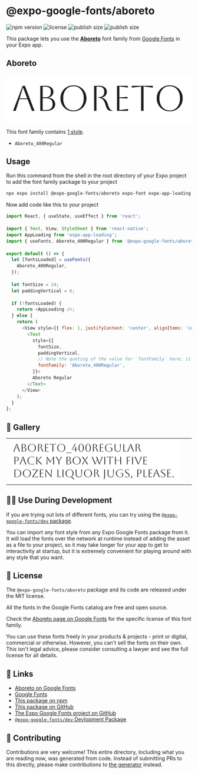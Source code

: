 # @expo-google-fonts/aboreto

![npm version](https://flat.badgen.net/npm/v/@expo-google-fonts/aboreto)
![license](https://flat.badgen.net/github/license/expo/google-fonts)
![publish size](https://flat.badgen.net/packagephobia/install/@expo-google-fonts/aboreto)
![publish size](https://flat.badgen.net/packagephobia/publish/@expo-google-fonts/aboreto)

This package lets you use the [**Aboreto**](https://fonts.google.com/specimen/Aboreto) font family from [Google Fonts](https://fonts.google.com/) in your Expo app.

## Aboreto

![Aboreto](./font-family.png)

This font family contains [1 style](#-gallery).

- `Aboreto_400Regular`

## Usage

Run this command from the shell in the root directory of your Expo project to add the font family package to your project
```sh
npx expo install @expo-google-fonts/aboreto expo-font expo-app-loading
```

Now add code like this to your project
```js
import React, { useState, useEffect } from 'react';

import { Text, View, StyleSheet } from 'react-native';
import AppLoading from 'expo-app-loading';
import { useFonts, Aboreto_400Regular } from '@expo-google-fonts/aboreto';

export default () => {
  let [fontsLoaded] = useFonts({
    Aboreto_400Regular,
  });

  let fontSize = 24;
  let paddingVertical = 6;

  if (!fontsLoaded) {
    return <AppLoading />;
  } else {
    return (
      <View style={{ flex: 1, justifyContent: 'center', alignItems: 'center' }}>
        <Text
          style={{
            fontSize,
            paddingVertical,
            // Note the quoting of the value for `fontFamily` here; it expects a string!
            fontFamily: 'Aboreto_400Regular',
          }}>
          Aboreto Regular
        </Text>
      </View>
    );
  }
};

```

## 🔡 Gallery


||||
|-|-|-|
|![Aboreto_400Regular](./Aboreto_400Regular.ttf.png)||||


## 👩‍💻 Use During Development

If you are trying out lots of different fonts, you can try using the [`@expo-google-fonts/dev` package](https://github.com/expo/google-fonts/tree/master/font-packages/dev#readme).

You can import *any* font style from any Expo Google Fonts package from it. It will load the fonts
over the network at runtime instead of adding the asset as a file to your project, so it may take longer
for your app to get to interactivity at startup, but it is extremely convenient
for playing around with any style that you want.

## 📖 License

The `@expo-google-fonts/aboreto` package and its code are released under the MIT license.

All the fonts in the Google Fonts catalog are free and open source.

Check the [Aboreto page on Google Fonts](https://fonts.google.com/specimen/Aboreto) for the specific license of this font family.

You can use these fonts freely in your products & projects - print or digital, commercial or otherwise. However, you can't sell the fonts on their own. This isn't legal advice, please consider consulting a lawyer and see the full license for all details.

## 🔗 Links

- [Aboreto on Google Fonts](https://fonts.google.com/specimen/Aboreto)
- [Google Fonts](https://fonts.google.com/)
- [This package on npm](https://www.npmjs.com/package/@expo-google-fonts/aboreto)
- [This package on GitHub](https://github.com/expo/google-fonts/tree/master/font-packages/aboreto)
- [The Expo Google Fonts project on GitHub](https://github.com/expo/google-fonts)
- [`@expo-google-fonts/dev` Devlopment Package](https://github.com/expo/google-fonts/tree/master/font-packages/dev)

## 🤝 Contributing

Contributions are very welcome! This entire directory, including what you are reading now, was generated from code. Instead of submitting PRs to this directly, please make contributions to [the generator](https://github.com/expo/google-fonts/tree/master/packages/generator) instead.
